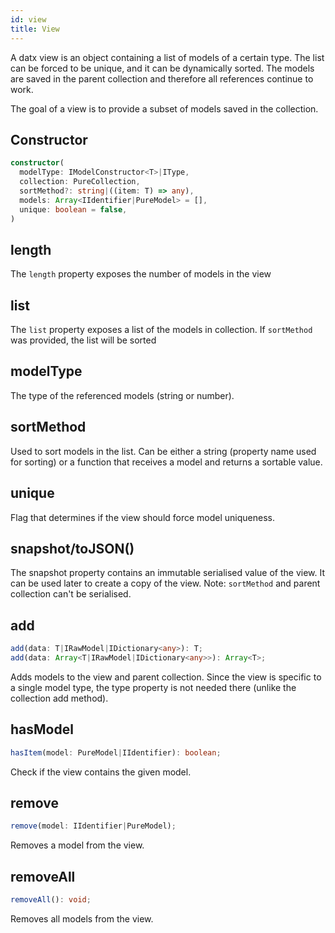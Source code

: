 ```yaml
---
id: view
title: View
---
```


A datx view is an object containing a list of models of a certain type. The list can be forced to be unique, and it can be dynamically sorted. The models are saved in the parent collection and therefore all references continue to work.

The goal of a view is to provide a subset of models saved in the collection.

## Constructor

```typescript
constructor(
  modelType: IModelConstructor<T>|IType,
  collection: PureCollection,
  sortMethod?: string|((item: T) => any),
  models: Array<IIdentifier|PureModel> = [],
  unique: boolean = false,
)
```

## length

The `length` property exposes the number of models in the view

## list

The `list` property exposes a list of the models in collection. If `sortMethod` was provided, the list will be sorted

## modelType

The type of the referenced models (string or number).

## sortMethod

Used to sort models in the list. Can be either a string (property name used for sorting) or a function that receives a model and returns a sortable value.

## unique

Flag that determines if the view should force model uniqueness.

## snapshot/toJSON()

The snapshot property contains an immutable serialised value of the view. It can be used later to create a copy of the view. Note: `sortMethod` and parent collection can't be serialised.

## add

```typescript
add(data: T|IRawModel|IDictionary<any>): T;
add(data: Array<T|IRawModel|IDictionary<any>>): Array<T>;
```

Adds models to the view and parent collection. Since the view is specific to a single model type, the type property is not needed there (unlike the collection add method).

## hasModel

```typescript
hasItem(model: PureModel|IIdentifier): boolean;
```

Check if the view contains the given model.

## remove

```typescript
remove(model: IIdentifier|PureModel);
```

Removes a model from the view.

## removeAll

```typescript
removeAll(): void;
```

Removes all models from the view.
